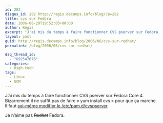 ```yaml
---
id: 282
disqus_id: 282 http://regis.decamps.info/blog/?p=282
title: cvs sur Fedora
date: 2006-06-29T19:52:03+00:00
author: Régis
excerpt: "J'ai mis du temps à faire fonctionner CVS pserver sur Fedora."
layout: post
guid: http://regis.decamps.info/blog/2006/06/cvs-sur-redhat/
permalink: /blog/2006/06/cvs-sur-redhat/

dsq_thread_id:
  - "892547076"
categories:
  - High-tech
tags:
  - Linux
  - SCM
---
```

J’ai mis du temps à faire fonctionner CVS pserver sur Fedora Core 4. Bizarrement il ne suffit pas de faire « yum install cvs » pour que ça marche. Il faut [soi-même modifier le /etc/pam.d/cvspserver](http://www.network-theory.co.uk/docs/cvsmanual/cvs_30.html "Il faut modifier la configuration de pam pour que cvs server fonctionnne")
  
Je n’aime pas <strike>Redhat</strike> Fedora.
